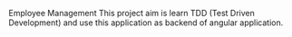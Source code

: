 Employee Management
This project aim is learn TDD (Test Driven Development) and use this application as backend of angular application.
